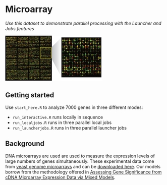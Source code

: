 # Microarray

*Use this dataset to demonstrate parallel processing with the Launcher and Jobs features*

![](data/microarray.png)

## Getting started

Use `start_here.R` to analyze 7000 genes in three different modes:

* `run_interactive.R` runs locally in sequence
* `run_localjobs.R` runs in three parallel local jobs
* `run_launcherjobs.R` runs in three parallel launcher jobs

## Background

DNA microarrays are used are used to measure the expression levels of large numbers of genes simultaneously. These experimental data come from [yeast genome microarrays](https://www.pnas.org/content/pnas/97/7/3364.full.pdf) and can be [downloaded here](http://genome-www.stanford.edu/swisnf/). Our models borrow from the methodology offered in [Assessing Gene Significance from cDNA Microarray Expression Data via Mixed Models](https://pdfs.semanticscholar.org/608a/4dc9f2464942030cb860a84ddcb215691188.pdf?_ga=2.38984291.1957266298.1552698540-1237907384.1552698540).


